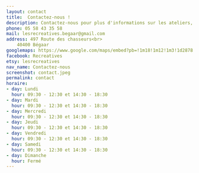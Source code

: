 ```yaml
---
layout: contact
title:  Contactez-nous !
description: Contactez-nous pour plus d'informations sur les ateliers, ou sur les créations des artisans, créateurs et producteurs locaux.
phone: 05 58 43 35 58
mail: lesrecreatives.begaar@gmail.com
address: 497 Route des chasseurs<br>
    40400 Bégaar
googlemaps: https://www.google.com/maps/embed?pb=!1m18!1m12!1m3!1d2878.279744173478!2d-0.8391470487768449!3d43.829297248940904!2m3!1f0!2f0!3f0!3m2!1i1024!2i768!4f13.1!3m3!1m2!1s0xd542128e4371fa3%3A0xa579533396c1da4e!2zTGVzIFLDqWNyw6lhdGl2ZXM!5e0!3m2!1sen!2sfr!4v1458291753384
facebook: Recreatives
etsy: lesrecreatives
nav_name: Contactez-nous
screenshot: contact.jpeg
permalink: contact
horaire:
- day: Lundi
  hour: 09:30 - 12:30 et 14:30 - 18:30
- day: Mardi
  hour: 09:30 - 12:30 et 14:30 - 18:30
- day: Mercredi
  hour: 09:30 - 12:30 et 14:30 - 18:30
- day: Jeudi
  hour: 09:30 - 12:30 et 14:30 - 18:30
- day: Vendredi
  hour: 09:30 - 12:30 et 14:30 - 18:30
- day: Samedi
  hour: 09:30 - 12:30 et 14:30 - 18:30
- day: Dimanche
  hour: Fermé
---
```

